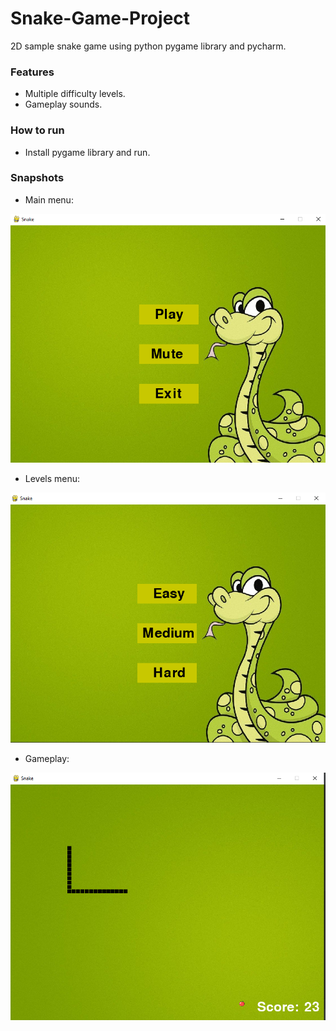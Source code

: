 # Snake-Game-Project
2D sample snake game using python pygame library and pycharm.

### Features 
* Multiple difficulty levels.
* Gameplay sounds.

### How to run
* Install pygame library and run.

### Snapshots
* Main menu: 

<div> 
<img src = "https://github.com/Bedo-Sayed/Snake-Game-Project/blob/main/screen_shots/main_menu.png">
<div> 

* Levels menu: 

<div>
<img src = "https://github.com/Bedo-Sayed/Snake-Game-Project/blob/main/screen_shots/levels_menu.png">
<div>

* Gameplay: 

<div>
<img src = "https://github.com/Bedo-Sayed/Snake-Game-Project/blob/main/screen_shots/gameplay.png">
<div>
